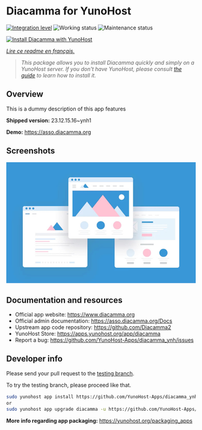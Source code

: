 <!--
N.B.: This README was automatically generated by https://github.com/YunoHost/apps/tree/master/tools/README-generator
It shall NOT be edited by hand.
-->

# Diacamma for YunoHost

[![Integration level](https://dash.yunohost.org/integration/diacamma.svg)](https://dash.yunohost.org/appci/app/diacamma) ![Working status](https://ci-apps.yunohost.org/ci/badges/diacamma.status.svg) ![Maintenance status](https://ci-apps.yunohost.org/ci/badges/diacamma.maintain.svg)

[![Install Diacamma with YunoHost](https://install-app.yunohost.org/install-with-yunohost.svg)](https://install-app.yunohost.org/?app=diacamma)

*[Lire ce readme en français.](./README_fr.md)*

> *This package allows you to install Diacamma quickly and simply on a YunoHost server.
If you don't have YunoHost, please consult [the guide](https://yunohost.org/#/install) to learn how to install it.*

## Overview

This is a dummy description of this app features


**Shipped version:** 23.12.15.16~ynh1

**Demo:** https://asso.diacamma.org

## Screenshots

![Screenshot of Diacamma](./doc/screenshots/example.jpg)

## Documentation and resources

* Official app website: <https://www.diacamma.org>
* Official admin documentation: <https://asso.diacamma.org/Docs>
* Upstream app code repository: <https://github.com/Diacamma2>
* YunoHost Store: <https://apps.yunohost.org/app/diacamma>
* Report a bug: <https://github.com/YunoHost-Apps/diacamma_ynh/issues>

## Developer info

Please send your pull request to the [testing branch](https://github.com/YunoHost-Apps/diacamma_ynh/tree/testing).

To try the testing branch, please proceed like that.

``` bash
sudo yunohost app install https://github.com/YunoHost-Apps/diacamma_ynh/tree/testing --debug
or
sudo yunohost app upgrade diacamma -u https://github.com/YunoHost-Apps/diacamma_ynh/tree/testing --debug
```

**More info regarding app packaging:** <https://yunohost.org/packaging_apps>
